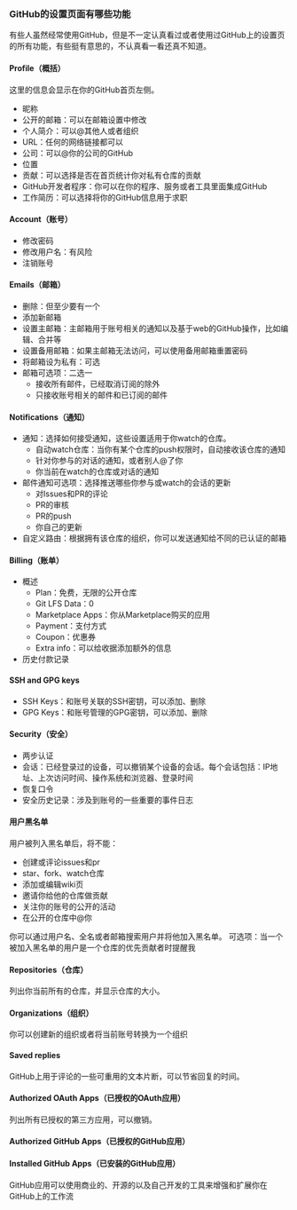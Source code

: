 ### GitHub的设置页面有哪些功能

有些人虽然经常使用GitHub，但是不一定认真看过或者使用过GitHub上的设置页的所有功能，有些挺有意思的，不认真看一看还真不知道。

#### Profile（概括）
这里的信息会显示在你的GitHub首页左侧。

- 昵称
- 公开的邮箱：可以在邮箱设置中修改
- 个人简介：可以@其他人或者组织
- URL：任何的网络链接都可以
- 公司：可以@你的公司的GitHub
- 位置
- 贡献：可以选择是否在首页统计你对私有仓库的贡献
- GitHub开发者程序：你可以在你的程序、服务或者工具里面集成GitHub
- 工作简历：可以选择将你的GitHub信息用于求职

#### Account（账号）
- 修改密码
- 修改用户名：有风险
- 注销账号

#### Emails（邮箱）
- 删除：但至少要有一个
- 添加新邮箱
- 设置主邮箱：主邮箱用于账号相关的通知以及基于web的GitHub操作，比如编辑、合并等
- 设置备用邮箱：如果主邮箱无法访问，可以使用备用邮箱重置密码
- 将邮箱设为私有：可选
- 邮箱可选项：二选一
  - 接收所有邮件，已经取消订阅的除外
  - 只接收账号相关的邮件和已订阅的邮件

#### Notifications（通知）
- 通知：选择如何接受通知，这些设置适用于你watch的仓库。
  - 自动watch仓库：当你有某个仓库的push权限时，自动接收该仓库的通知
  - 针对你参与的对话的通知，或者别人@了你
  - 你当前在watch的仓库或对话的通知
- 邮件通知可选项：选择推送哪些你参与或watch的会话的更新
  - 对Issues和PR的评论
  - PR的审核
  - PR的push
  - 你自己的更新
- 自定义路由：根据拥有该仓库的组织，你可以发送通知给不同的已认证的邮箱

#### Billing（账单）
- 概述
  - Plan：免费，无限的公开仓库
  - Git LFS Data：0
  - Marketplace Apps：你从Marketplace购买的应用
  - Payment：支付方式
  - Coupon：优惠券
  - Extra info：可以给收据添加额外的信息
- 历史付款记录

#### SSH and GPG keys
- SSH Keys：和账号关联的SSH密钥，可以添加、删除
- GPG Keys：和账号管理的GPG密钥，可以添加、删除

#### Security（安全）
- 两步认证
- 会话：已经登录过的设备，可以撤销某个设备的会话。每个会话包括：IP地址、上次访问时间、操作系统和浏览器、登录时间
- 恢复口令
- 安全历史记录：涉及到账号的一些重要的事件日志

#### 用户黑名单
用户被列入黑名单后，将不能：

- 创建或评论issues和pr
- star、fork、watch仓库
- 添加或编辑wiki页
- 邀请你给他的仓库做贡献
- 关注你的账号的公开的活动
- 在公开的仓库中@你

你可以通过用户名、全名或者邮箱搜索用户并将他加入黑名单。
可选项：当一个被加入黑名单的用户是一个仓库的优先贡献者时提醒我

#### Repositories（仓库）
列出你当前所有的仓库，并显示仓库的大小。

#### Organizations（组织）
你可以创建新的组织或者将当前账号转换为一个组织

#### Saved replies
GitHub上用于评论的一些可重用的文本片断，可以节省回复的时间。

#### Authorized OAuth Apps（已授权的OAuth应用）
列出所有已授权的第三方应用，可以撤销。

#### Authorized GitHub Apps（已授权的GitHub应用）

#### Installed GitHub Apps（已安装的GitHub应用）
GitHub应用可以使用商业的、开源的以及自己开发的工具来增强和扩展你在GitHub上的工作流
